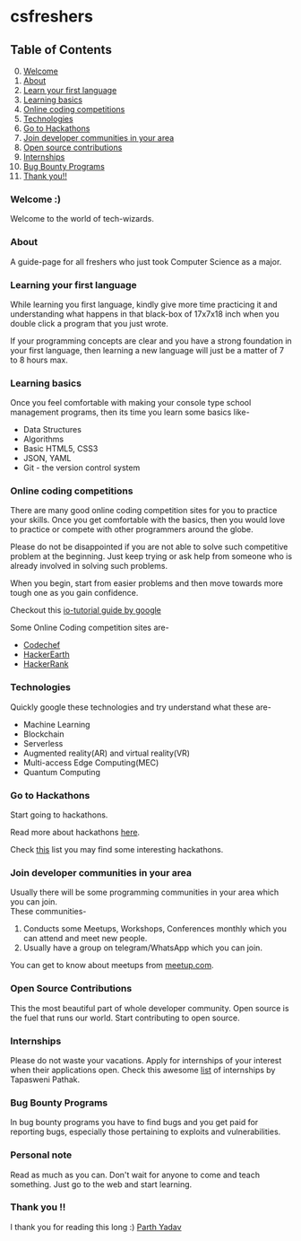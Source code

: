 # csfreshers


## Table of Contents
0. [Welcome](#welcome-)
1. [About](#about)
2. [Learn your first language](#learning-your-first-language)
3. [Learning basics](#learning-basics)
4. [Online coding competitions](#online-coding-competitions)
5. [Technologies](#technologies)
6. [Go to Hackathons](#go-to-hackathons)
7. [Join developer communities in your area](#join-developer-communities-in-your-area)
8. [Open source contributions](#open-source-contributions)
9. [Internships](#internships)
10. [Bug Bounty Programs](#bug-bounty-programs)
11. [Thank you!!](#thank-you-)



### Welcome :)
Welcome to the world of tech-wizards.


### About
A guide-page for all freshers who just took Computer Science as a major.


### Learning your first language
While learning you first language, kindly give more time practicing it and understanding what happens in that black-box of 17x7x18 inch when you double click a program that you just wrote.

If your programming concepts are clear and you have a strong foundation in your first language, then learning a new language will just be a matter of 7 to 8 hours max.


### Learning basics
Once you feel comfortable with making your console type school management programs, then its time you learn some basics like-<br>
* Data Structures
* Algorithms
* Basic HTML5, CSS3
* JSON, YAML
* Git - the version control system


### Online coding competitions
There are many good online coding competition sites for you to practice your skills. Once you get comfortable with the basics, then you would love to practice or compete with other programmers around the globe.

Please do not be disappointed if you are not able to solve such competitive problem at the beginning. Just keep trying or ask help from someone who is already involved in solving such problems.

When you begin, start from easier problems and then move towards more tough one as you gain confidence.

Checkout this [io-tutorial guide by google](https://code.google.com/codejam/resources/quickstart-guide#io-tutorial)

Some Online Coding competition sites are-
* [Codechef](https://www.codechef.com/)
* [HackerEarth](https://www.hackerearth.com/challenges/)
* [HackerRank](https://www.hackerrank.com/contests)


### Technologies
Quickly google these technologies and try understand what these are-
* Machine Learning
* Blockchain
* Serverless
* Augmented reality(AR) and virtual reality(VR)
* Multi-access Edge Computing(MEC)
* Quantum Computing


### Go to Hackathons
Start going to hackathons.

Read more about hackathons [here](https://www.hackerearth.com/hackathon/).

Check [this](https://github.com/ayonroy2000/Hackathonistas_TelegramGroup/blob/master/Hackathons.md) list you may find some interesting hackathons.


### Join developer communities in your area
Usually there will be some programming communities in your area which you can join.<br>
These communities-
 1. Conducts some Meetups, Workshops, Conferences monthly which you can attend and meet new people.
 2. Usually have a group on telegram/WhatsApp which you can join.
 
 
You can get to know about meetups from [meetup.com](https://www.meetup.com/).


### Open Source Contributions
This the most beautiful part of whole developer community. Open source is the fuel that runs our world. Start contributing to open source.


### Internships
Please do not waste your vacations. Apply for internships of your interest when their applications open.
Check this awesome [list](https://github.com/tapaswenipathak/Open-Source-Internships) of internships by Tapasweni Pathak.


### Bug Bounty Programs
In bug bounty programs you have to find bugs and you get paid for reporting bugs, especially those pertaining to exploits and vulnerabilities.


### Personal note
Read as much as you can. Don't wait for anyone to come and teach something. Just go to the web and start learning.


### Thank you !!
I thank you for reading this long :)
[Parth Yadav](https://twitter.com/@Asha_Seema_)



